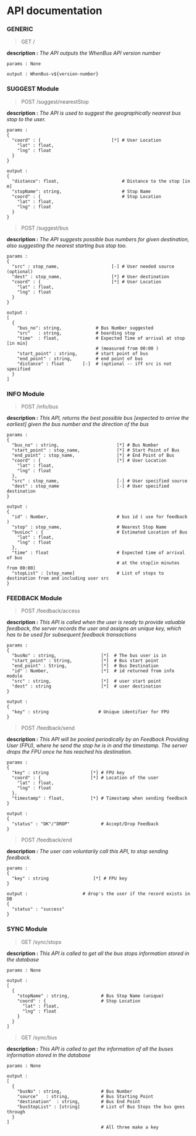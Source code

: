 # API documentation

### GENERIC

> GET /

**description :** *The API outputs the WhenBus API version number*

```
params : None

output : WhenBus-v${version-number}

```

### SUGGEST Module

> POST /suggest/nearestStop

**description :** *The API is used to suggest the geographically nearest
bus stop to the user.*

```
params :
{
  "coord" : {                           [*] # User Location
    "lat" : float,                      
    "lng" : float                       
  }
}

output :
{
  "distance": float,                        # Distance to the stop [in m]
  "stopName": string,                       # Stop Name
  "coord" : {                               # Stop Location
    "lat" : float,
    "lng" : float
  }
}

```

> POST /suggest/bus

**description :** *The API suggests possible bus numbers for given destination,
also suggesting the nearest starting bus stop too.*

```
params :
{
  "src" : stop_name,                    [-] # User needed source (optional)
  "dest" : stop_name,                   [*] # User destination
  "coord" : {                           [*] # User Location
    "lat" : float,
    "lng" : float
  }
}

output :
[
  {
    "bus_no": string,             # Bus Number suggested
    "src"   : string,             # boarding stop
    "time"  : float,              # Expected Time of arrival at stop [in min]
                                  # (measured from 00:00 )
    "start_point" : string,       # start point of bus
    "end_point" : string,         # end point of bus
    "distance" : float       [-]  # (optional -- iff src is not specified
  }                                             
]

```

### INFO Module

> POST /info/bus

**description :** *This API, returns the best possible bus [expected to arrive
the earliest] given the bus number and the direction of the bus*

```
params :
{
  "bus_no" : string,                      [*] # Bus Number
  "start_point" : stop_name,              [*] # Start Point of Bus
  "end_point" : stop_name,                [*] # End Point of Bus
  "coord" : {                             [*] # User Location
    "lat" : float,
    "lng" : float
  },
  "src" : stop_name,                      [-] # User specified source
  "dest" : stop_name                      [-] # User specified destination
}

output :
{
  "id" : Number,                          # bus id ( use for feedback )
  "stop" : stop_name,                     # Nearest Stop Name   
  "busLoc" : {                            # Estimated Location of Bus
    "lat" : float,  
    "lng" : float
  },
  "time" : float                          # Expected time of arrival of bus
                                          # at the stop[in minutes from 00:00]
  "stopList" : [stop_name]                # List of stops to destination from and including user src
}                                         

```

### FEEDBACK Module

> POST /feedback/access

**description :** *This API is called when the user is ready to provide
valuable feedback, the server records the user and assigns an unique key, which
has to be used for subsequent feedback transactions*

```
params :
{
  "busNo" : string,                 [*]  # The bus user is in
  "start_point" : String,           [*]  # Bus start point
  "end_point" : String,             [*]  # Bus Destination
  "id" : Number,                    [*]  # id returned from info module
  "src" : string,                   [*]  # user start point
  "dest" : string                   [*]  # user destination
}

output :
{
  "key" : string                   # Unique identifier for FPU
}
```

> POST /feedback/send

**description :** *This API will be pooled periodically by an Feedback Providing
User (FPU), where he send the stop he is in and the timestamp. The server drops the
FPU once he has reached his destination.*

```
params :
{
  "key" : string                [*] # FPU key
  "coord" : {                   [*] # Location of the user
    "lat" : float,
    "lng" : float
  },
  "timestamp" : float,          [*] # Timestamp when sending feedback
}

output :
{
  "status" : "OK"/"DROP"            # Accept/Drop Feedback
}
```
> POST /feedback/end

**description :** *The user can voluntarily call this API, to stop sending
feedback.*

```
params :
{
  "key" : string                 [*] # FPU key
}

output :                     # drop's the user if the record exists in DB
{
  "status" : "success"
}
```
### SYNC Module

> GET /sync/stops

**description :** *This API is called to get all the bus stops information
stored in the database*

```
params : None

output :
[
  {
    "stopName" : string,            # Bus Stop Name (unique)
    "coord" : {                     # Stop Location
      "lat" : float,
      "lng" : float
    }
  }
]

```

> GET /sync/bus

**description :** *This API is called to get the information of all the buses
information stored in the database*

```
params : None

output :
[
  {
    "busNo" : string,               # Bus Number
    "source"   : string,            # Bus Starting Point
    "destination"  : string,        # Bus End Point
    "busStopList" : [string]        # List of Bus Stops the bus goes through
  }
]
                                    # All three make a key
```
